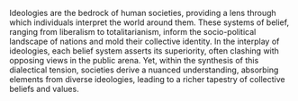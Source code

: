 

Ideologies are the bedrock of human societies, providing a lens through which individuals interpret the world around them. These systems of belief, ranging from liberalism to totalitarianism, inform the socio-political landscape of nations and mold their collective identity. In the interplay of ideologies, each belief system asserts its superiority, often clashing with opposing views in the public arena. Yet, within the synthesis of this dialectical tension, societies derive a nuanced understanding, absorbing elements from diverse ideologies, leading to a richer tapestry of collective beliefs and values.

